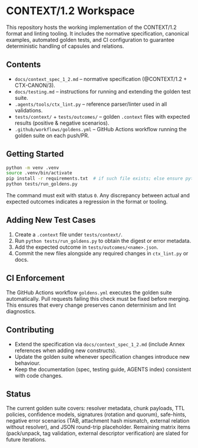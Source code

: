 # CONTEXT/1.2 Workspace

This repository hosts the working implementation of the CONTEXT/1.2 format and linting tooling. It includes the normative specification, canonical examples, automated golden tests, and CI configuration to guarantee deterministic handling of capsules and relations.

## Contents

- `docs/context_spec_1_2.md` – normative specification (@CONTEXT/1.2 + CTX-CANON/3).
- `docs/testing.md` – instructions for running and extending the golden test suite.
- `.agents/tools/ctx_lint.py` – reference parser/linter used in all validations.
- `tests/context/` + `tests/outcomes/` – golden `.context` files with expected results (positive & negative scenarios).
- `.github/workflows/goldens.yml` – GitHub Actions workflow running the golden suite on each push/PR.

## Getting Started

```bash
python -m venv .venv
source .venv/bin/activate
pip install -r requirements.txt  # if such file exists; else ensure python>=3.11
python tests/run_goldens.py
```

The command must exit with status `0`. Any discrepancy between actual and expected outcomes indicates a regression in the format or tooling.

## Adding New Test Cases

1. Create a `.context` file under `tests/context/`.
2. Run `python tests/run_goldens.py` to obtain the digest or error metadata.
3. Add the expected outcome in `tests/outcomes/<name>.json`.
4. Commit the new files alongside any required changes in `ctx_lint.py` or docs.

## CI Enforcement

The GitHub Actions workflow `goldens.yml` executes the golden suite automatically. Pull requests failing this check must be fixed before merging. This ensures that every change preserves canon determinism and lint diagnostics.

## Contributing

- Extend the specification via `docs/context_spec_1_2.md` (include Annex references when adding new constructs).
- Update the golden suite whenever specification changes introduce new behaviour.
- Keep the documentation (spec, testing guide, AGENTS index) consistent with code changes.

## Status

The current golden suite covers: resolver metadata, chunk payloads, TTL policies, confidence models, signatures (rotation and quorum), safe-hints, negative error scenarios (TAB, attachment hash mismatch, external relation without resolver), and JSON round-trip placeholder. Remaining matrix items (pack/unpack, tag validation, external descriptor verification) are slated for future iterations.
